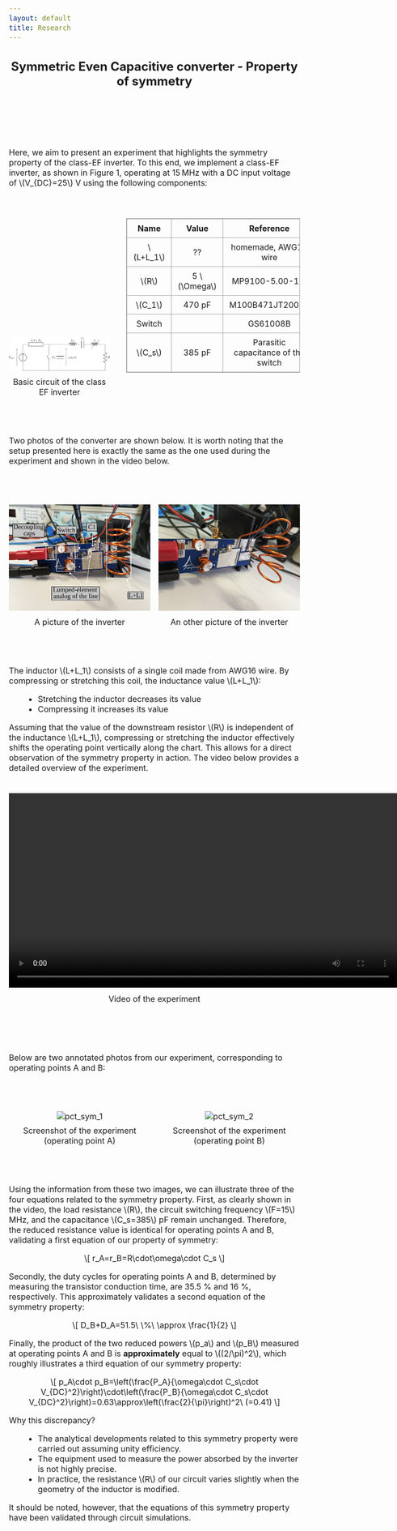 ```yaml
---
layout: default
title: Research
---
```


<!-- Main title (Markdown or HTML possible) -->
<h2 style="text-align: center;">Symmetric Even Capacitive converter - Property of symmetry</h2>

<script src="https://polyfill.io/v3/polyfill.min.js?features=es6"></script>
<script id="MathJax-script" async
        src="https://cdn.jsdelivr.net/npm/mathjax@3/es5/tex-mml-chtml.js">
</script>

<style>
  body {
    font-size: 1rem; /* or 18px, or 120% */
  }
</style>

<br><br><br><br>

<p>Here, we aim to present an experiment that highlights the symmetry property of the class-EF inverter. To this end, we implement a class-EF inverter, as shown in Figure 1, operating at 15 MHz with a DC input voltage of \(V_{DC}=25\) V using the following components:</p>
<br><br>
<div style="display: flex; justify-content: center; align-items: flex-end; flex-wrap: nowrap; gap: 32px; margin: 20px 0;">
<figure style="margin: 0; padding: 0; text-align: center;">
    <img src="/assets/img/EF_sym.svg" alt="circuit_EF" style="width: 35vw; max-width: 100%; height: auto;">
    <figcaption style="margin-top: 8px;">Basic circuit of the class EF inverter</figcaption>
  </figure>
  <table style="border-collapse: collapse; border: 1px solid #aaa; text-align: center; transform: translateY(-32px);">
    <thead>
      <tr>
        <th style="border: 1px solid #aaa; padding: 8px 12px;">Name</th>
        <th style="border: 1px solid #aaa; padding: 8px 12px;">Value</th>
        <th style="border: 1px solid #aaa; padding: 8px 12px;">Reference</th>
      </tr>
    </thead>
    <tbody>
      <tr>
        <td style="border: 1px solid #aaa; padding: 8px 12px;">\(L+L_1\)</td>
        <td style="border: 1px solid #aaa; padding: 8px 12px;">??</td>
        <td style="border: 1px solid #aaa; padding: 8px 12px;">homemade, AWG16 wire</td>
      </tr>
      <tr>
        <td style="border: 1px solid #aaa; padding: 8px 12px;">\(R\)</td>
        <td style="border: 1px solid #aaa; padding: 8px 12px;">5 \(\Omega\)</td>
        <td style="border: 1px solid #aaa; padding: 8px 12px;">MP9100-5.00-1%</td>
      </tr>
      <tr>
        <td style="border: 1px solid #aaa; padding: 8px 12px;">\(C_1\)</td>
        <td style="border: 1px solid #aaa; padding: 8px 12px;">470 pF</td>
        <td style="border: 1px solid #aaa; padding: 8px 12px;">M100B471JT200XT</td>
      </tr>  
      <tr>
        <td style="border: 1px solid #aaa; padding: 8px 12px;">Switch</td>
        <td style="border: 1px solid #aaa; padding: 8px 12px;"></td>
        <td style="border: 1px solid #aaa; padding: 8px 12px;">GS61008B</td>
      </tr>
      <tr>
        <td style="border: 1px solid #aaa; padding: 8px 12px;">\(C_s\)</td>
        <td style="border: 1px solid #aaa; padding: 8px 12px;">385 pF</td>
        <td style="border: 1px solid #aaa; padding: 8px 12px;">Parasitic capacitance of the switch</td>
      </tr>
    </tbody>
  </table>
</div>
<br><br>
<p>Two photos of the converter are shown below. It is worth noting that the setup presented here is exactly the same as the one used during the experiment and shown in the video below.</p>
<br><br>
<div style="display: flex; justify-content: center; align-items: flex-end; flex-wrap: nowrap; gap: 16px; margin: 20px 0;">
  <figure style="margin: 0; padding: 0; text-align: center;">
    <img src="/assets/img/picture/sym_1.svg" alt="pct_sym_1" style="width: 30vw;">
    <figcaption style="margin-top: 8px;">A picture of the inverter</figcaption>
  </figure>
  <figure style="margin: 0; padding: 0; text-align: center;">
    <img src="/assets/img/picture/sym_2.svg" alt="pct_sym_2" style="width: 30vw;">
    <figcaption style="margin-top: 8px;">An other picture of the inverter</figcaption>
  </figure>
</div>
<br><br>
<p>The inductor \(L+L_1\) consists of a single coil made from AWG16 wire. By compressing or stretching this coil, the inductance value \(L+L_1\):</p>
<ul style="margin-left: 30px;">
  <li>Stretching the inductor decreases its value</li>
  <li>Compressing it increases its value</li>
</ul>
<p>Assuming that the value of the downstream resistor \(R\) is independent of the inductance \(L+L_1\), compressing or stretching the inductor effectively shifts the operating point vertically along the chart. This allows for a direct observation of the symmetry property in action. The video below provides a detailed overview of the experiment.</p>

<!-- Intégration vidéo responsive -->
<div style="text-align: center; margin: 40px 0;">
    <video controls style="width: 80vw; height: auto;">
    <source src="/assets/video/symmetry.mp4" type="video/mp4">
    Votre navigateur ne supporte pas la lecture de vidéo.
  </video>
  <p style="margin-top: 8px;">Video of the experiment</p>
</div>
<br><br>
<p>Below are two annotated photos from our experiment, corresponding to operating points A and B:</p>
<br><br>
<div style="display: flex; justify-content: center; align-items: flex-end; flex-wrap: nowrap; gap: 16px; margin: 20px 0;">
  <figure style="margin: 0; padding: 0; text-align: center;">
    <img src="/assets/img/picture/sym_opt_A.svg" alt="pct_sym_1" style="width: 30vw;">
    <figcaption style="margin-top: 8px;">Screenshot of the experiment (operating point A)</figcaption>
  </figure>
  <figure style="margin: 0; padding: 0; text-align: center;">
    <img src="/assets/img/picture/sym_opt_B.svg" alt="pct_sym_2" style="width: 30vw;">
    <figcaption style="margin-top: 8px;">Screenshot of the experiment (operating point B)</figcaption>
  </figure>
</div>
<br><br>
<p>Using the information from these two images, we can illustrate three of the four equations related to the symmetry property. First, as clearly shown in the video, the load resistance \(R\), the circuit switching frequency \(F=15\) MHz, and the capacitance \(C_s=385\) pF remain unchanged. Therefore, the reduced resistance value is identical for operating points A and B, validating a first equation of our property of symmetry:</p>
<p style="text-align: center;">
  \[
        r_A=r_B=R\cdot\omega\cdot C_s
\]
</p>
<p>Secondly, the duty cycles for operating points A and B, determined by measuring the transistor conduction time, are 35.5 % and 16 %, respectively. This approximately validates a second equation of the symmetry property:</p>
<p style="text-align: center;">
  \[
        D_B+D_A=51.5\ \%\ \approx \frac{1}{2}
\]
</p>
<p>Finally, the product of the two reduced powers \(p_a\) and \(p_B\) measured at operating points A and B is <b>approximately</b> equal to \((2/\pi)^2\), which roughly illustrates a third equation of our symmetry property:</p>
<p style="text-align: center;">
  \[
        p_A\cdot p_B=\left(\frac{P_A}{\omega\cdot C_s\cdot V_{DC}^2}\right)\cdot\left(\frac{P_B}{\omega\cdot C_s\cdot V_{DC}^2}\right)=0.63\approx\left(\frac{2}{\pi}\right)^2\ (=0.41)
\]
</p>
<p>Why this discrepancy?</p>
<ul style="margin-left: 30px;"> 
        <li>The analytical developments related to this symmetry property were carried out assuming unity efficiency.</li> 
        <li>The equipment used to measure the power absorbed by the inverter is not highly precise.</li> 
        <li>In practice, the resistance \(R\) of our circuit varies slightly when the geometry of the inductor is modified.</li> </ul>
It should be noted, however, that the equations of this symmetry property have been validated through circuit simulations.

<!-- ================================= -->
<!-- MATHJAX LOADING FOR MATH -->
<!-- (place in the layout if you want globally) -->
<!-- ================================= -->
<script type="text/javascript" id="MathJax-script" async
  src="https://cdn.jsdelivr.net/npm/mathjax@3/es5/tex-mml-chtml.js">
</script>

